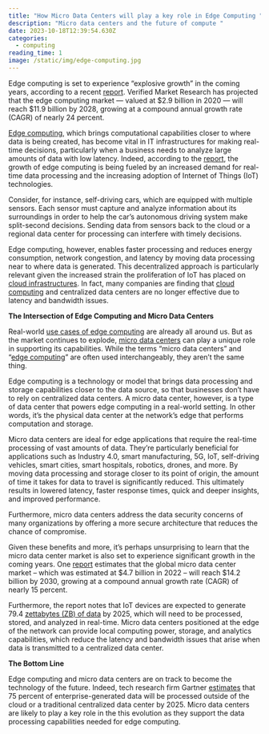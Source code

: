 ```yaml
---
title: "How Micro Data Centers will play a key role in Edge Computing "
description: "Micro data centers and the future of compute "
date: 2023-10-18T12:39:54.630Z
categories:
  - computing
reading_time: 1
image: /static/img/edge-computing.jpg
---
```

Edge computing is set to experience “explosive growth” in the coming years, according to a recent [report](https://www.rtinsights.com/explosive-growth-in-the-global-edge-computing-market-forecasted/). Verified Market Research has projected that the edge computing market — valued at $2.9 billion in 2020 — will reach $11.9 billion by 2028, growing at a compound annual growth rate (CAGR) of nearly 24 percent. 



[Edge computing](https://www.minecheck.com/posts/what-is-edge-computing/), which brings computational capabilities closer to where data is being created, has become vital in IT infrastructures for making real-time decisions, particularly when a business needs to analyze large amounts of data with low latency. Indeed, according to the [report](https://www.rtinsights.com/explosive-growth-in-the-global-edge-computing-market-forecasted/), the growth of edge computing is being fueled by an increased demand for real-time data processing and the increasing adoption of Internet of Things (IoT) technologies. 



Consider, for instance, self-driving cars, which are equipped with multiple sensors. Each sensor must capture and analyze information about its surroundings in order to help the car’s autonomous driving system make split-second decisions. Sending data from sensors back to the cloud or a regional data center for processing can interfere with timely decisions. 



Edge computing, however, enables faster processing and reduces energy consumption, network congestion, and latency by moving data processing near to where data is generated. This decentralized approach is particularly relevant given the increased strain the proliferation of IoT has placed on [cloud infrastructures](https://www.minecheck.com/posts/the-past-present-and-future-of-cloud-computing/). In fact, many companies are finding that [cloud computing](https://www.minecheck.com/posts/have-you-considered-alternative-sources-to-your-cloud-computing-needs/) and centralized data centers are no longer effective due to latency and bandwidth issues. 



**The Intersection of Edge Computing and Micro Data Centers**



Real-world [use cases of edge computing](https://www.minecheck.com/posts/what-is-edge-computing/) are already all around us. But as the market continues to explode, [micro data centers](https://www.minecheck.com/posts/micro-data-centers-the-future-of-computing/) can play a unique role in supporting its capabilities. While the terms “micro data centers” and “[edge computing](https://www.minecheck.com/posts/what-is-edge-computing/)” are often used interchangeably, they aren’t the same thing. 



Edge computing is a technology or model that brings data processing and storage capabilities closer to the data source, so that businesses don’t have to rely on centralized data centers. A micro data center, however, is a type of data center that powers edge computing in a real-world setting. In other words, it’s the physical data center at the network’s edge that performs computation and storage.



Micro data centers are ideal for edge applications that require the real-time processing of vast amounts of data. They’re particularly beneficial for applications such as Industry 4.0, smart manufacturing, 5G, IoT, self-driving vehicles, smart cities, smart hospitals, robotics, drones, and more. By moving data processing and storage closer to its point of origin, the amount of time it takes for data to travel is significantly reduced. This ultimately results in lowered latency, faster response times, quick and deeper insights, and improved performance.



Furthermore, micro data centers address the data security concerns of many organizations by offering a more secure architecture that reduces the chance of compromise. 



Given these benefits and more, it’s perhaps unsurprising to learn that the micro data center market is also set to experience significant growth in the coming years. One [report](https://www.globenewswire.com/news-release/2023/07/17/2705440/0/en/Mini-Data-Centers-Global-Market-to-Reach-14-2-Billion-by-2030-Increasing-Concerns-for-Minimizing-Pollution-Levels-Fuel-Demand-for-Sustainable-Data-Centers.html) estimates that the global micro data center market – which was estimated at $4.7 billion in 2022 – will reach $14.2 billion by 2030, growing at a compound annual growth rate (CAGR) of nearly 15 percent.



Furthermore, the report notes that IoT devices are expected to generate 79.4 [zettabytes (ZB) of data](https://www.minecheck.com/posts/your-brain-is-processing-more-data-than-you-would-ever-imagine/) by 2025, which will need to be processed, stored, and analyzed in real-time. Micro data centers positioned at the edge of the network can provide local computing power, storage, and analytics capabilities, which reduce the latency and bandwidth issues that arise when data is transmitted to a centralized data center.



**The Bottom Line**

Edge computing and micro data centers are on track to become the technology of the future. Indeed, tech research firm Gartner [estimates](https://www.gartner.com/smarterwithgartner/what-edge-computing-means-for-infrastructure-and-operations-leaders) that 75 percent of enterprise-generated data will be processed outside of the cloud or a traditional centralized data center by 2025. Micro data centers are likely to play a key role in the this evolution as they support the data processing capabilities needed for edge computing.